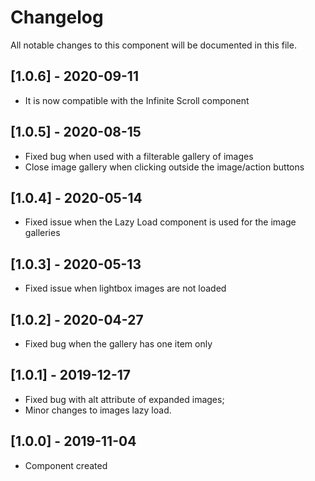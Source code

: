 # Changelog
All notable changes to this component will be documented in this file.

## [1.0.6] - 2020-09-11
- It is now compatible with the Infinite Scroll component

## [1.0.5] - 2020-08-15
- Fixed bug when used with a filterable gallery of images
- Close image gallery when clicking outside the image/action buttons

## [1.0.4] - 2020-05-14
- Fixed issue when the Lazy Load component is used for the image galleries 

## [1.0.3] - 2020-05-13
- Fixed issue when lightbox images are not loaded

## [1.0.2] - 2020-04-27
- Fixed bug when the gallery has one item only 

## [1.0.1] - 2019-12-17
- Fixed bug with alt attribute of expanded images;
- Minor changes to images lazy load.

## [1.0.0] - 2019-11-04
- Component created
